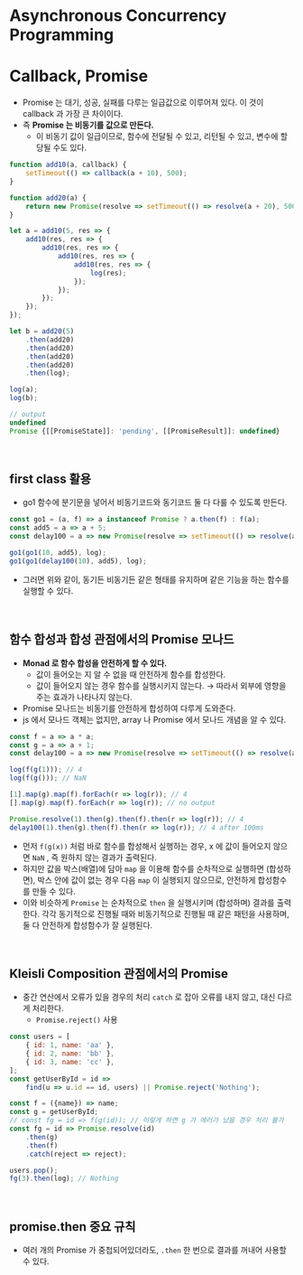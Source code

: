 # Asynchronous Concurrency Programming



# Callback, Promise

- Promise 는 대기, 성공, 실패를 다루는 일급값으로 이루어져 있다. 이 것이 callback 과 가장 큰 차이이다.
- 즉 **Promise 는 비동기를 값으로 만든다.**
  - 이 비동기 값이 일급이므로, 함수에 전달될 수 있고, 리턴될 수 있고, 변수에 할당될 수도 있다.



```javascript
function add10(a, callback) {
    setTimeout(() => callback(a + 10), 500);
}

function add20(a) {
    return new Promise(resolve => setTimeout(() => resolve(a + 20), 500));
}

let a = add10(5, res => {
    add10(res, res => {
        add10(res, res => {
            add10(res, res => {
                add10(res, res => {
                    log(res);
                });
            });
        });
    });
});

let b = add20(5)
    .then(add20)
    .then(add20)
    .then(add20)
    .then(add20)
    .then(log);

log(a);
log(b);

// output
undefined
Promise {[[PromiseState]]: 'pending', [[PromiseResult]]: undefined}
```



<br />

## first class 활용

- go1 함수에 분기문을 넣어서 비동기코드와 동기코드 둘 다 다룰 수 있도록 만든다.

```javascript
const go1 = (a, f) => a instanceof Promise ? a.then(f) : f(a);
const add5 = a => a + 5;
const delay100 = a => new Promise(resolve => setTimeout(() => resolve(a), 100));

go1(go1(10, add5), log);
go1(go1(delay100(10), add5), log);
```

- 그러면 위와 같이, 동기든 비동기든 같은 형태를 유지하며 같은 기능을 하는 함수를 실행할 수 있다.

<br />

## 함수 합성과 합성 관점에서의 Promise 모나드

- **Monad 로 함수 합성을 안전하게 할 수 있다.**
  - 값이 들어오는 지 알 수 없을 때 안전하게 함수를 합성한다.
  - 값이 들어오지 않는 경우 함수를 실행시키지 않는다. → 따라서 외부에 영향을 주는 효과가 나타나지 않는다.
- Promise 모나드는 비동기를 안전하게 합성하여 다루게 도와준다.
- js 에서 모나드 객체는 없지만, array 나 Promise 에서 모나드 개념을 알 수 있다.

```javascript
const f = a => a * a;
const g = a => a + 1;
const delay100 = a => new Promise(resolve => setTimeout(() => resolve(a), 100));

log(f(g(1))); // 4
log(f(g())); // NaN

[1].map(g).map(f).forEach(r => log(r)); // 4
[].map(g).map(f).forEach(r => log(r)); // no output

Promise.resolve(1).then(g).then(f).then(r => log(r)); // 4
delay100(1).then(g).then(f).then(r => log(r)); // 4 after 100ms
```

- 먼저 `f(g(x))` 처럼 바로 함수를 합성해서 실행하는 경우, x 에 값이 들어오지 않으면 `NaN` , 즉 원하지 않는 결과가 출력된다.
- 하지만 값을 박스(배열)에 담아 `map` 을 이용해 함수를 순차적으로 실행하면 (합성하면), 박스 안에 값이 없는 경우 다음 `map` 이 실행되지 않으므로, 안전하게 합성함수를 만들 수 있다.
- 이와 비슷하게 `Promise` 는 순차적으로 `then` 을 실행시키며 (합성하며) 결과를 출력한다. 각각 동기적으로 진행될 때와 비동기적으로 진행될 때 같은 패턴을 사용하며, 둘 다 안전하게 합성함수가 잘 실행된다.

<br />

## Kleisli Composition 관점에서의 Promise

- 중간 연산에서 오류가 있을 경우의 처리 `catch` 로 잡아 오류를 내지 않고, 대신 다르게 처리한다.
  - `Promise.reject()` 사용

```javascript
const users = [
    { id: 1, name: 'aa' },
    { id: 2, name: 'bb' },
    { id: 3, name: 'cc' },
];
const getUserById = id => 
    find(u => u.id == id, users) || Promise.reject('Nothing');

const f = ({name}) => name;
const g = getUserById;
// const fg = id => f(g(id)); // 이렇게 하면 g 가 에러가 났을 경우 처리 불가
const fg = id => Promise.resolve(id)
    .then(g)
    .then(f)
    .catch(reject => reject);

users.pop();
fg(3).then(log); // Nothing
```

<br />

## promise.then 중요 규칙

- 여러 개의 Promise 가 중첩되어있더라도, `.then` 한 번으로 결과를 꺼내어 사용할 수 있다.



